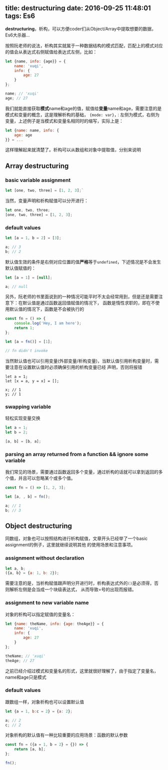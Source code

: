 title: destructuring
date: 2016-09-25 11:48:01
tags: Es6
---

**destructuring**，析构，可以方便coder们从Object/Array中提取想要的数据，Es6大杀器...

按照阮老师的说法，析构其实就属于一种数据结构的模式匹配，匹配上的模式对应的值会从表达式右侧赋值给表达式左侧，比如：
```javascript
let {name, info: {age}} = {
    name: 'xuqi',
    info: {
        age: 27
    }
};

name; // 'xuqi'
age; // 27
```
我们就能直接获取**模式**name和age的值，赋值给**变量**name和age，需要注意的是模式和变量的概念，这是理解析构的基础，
`{mode: var}`，`：`左侧为模式，右侧为变量，上述例子是当模式和变量名相同时的缩写，实际上是：
```javascript
let {name: name, info: {
    age: age
}} = ...
```
这样理解起来就清楚了。析构可以从数组和对象中提取值，分别来说明

## Array destructuring

### basic variable assignment
```javascript
let [one, two, three] = [1, 2, 3];`
```
当然，变量声明和析构赋值可以分开进行：
```javascript
let one, two, three;
[one, two, three] = [1, 2, 3];
```

### default values
```javascript
let [a = 1, b = 2] = [3];

a; // 3
b; // 2
```
默认值生效的条件是右侧对应位置的值**严格**等于`undefined`，下述情况是不会发生默认值赋值的：
```javascript
let [a = 1] = [null];

a; // null
```
另外，阮老师的书里面说到的一种情况可能平时不太会经常用到，但是还是需要注意下：在默认值是通过函数返回值赋值的情况下，
函数是惰性求职的，即在不使用默认值的情况下，函数是不会被执行的
```javascript
const fn = () => {
    console.log('Hey, I am here');
    return 1;
};

let [a = fn()] = [1];

// fn didn't invoke
```
当然默认值也可以引用变量(外部变量/析构变量)，当默认值引用析构变量时，需要注意在设置默认值时必须确保引用的析构变量已经
声明，否则将报错
```
let a = 1;
let [x = a, y = x] = [];

x; // 1
y; // 1
```

### swapping variable
轻松实现变量交换
```javascript
let a = 1;
let b = 2;

[a, b] = [b, a];
```

### parsing an array returned from a function && ignore some variable
我们常见的场景，需要通过函数返回多个变量，通过析构的话就可以拿到返回的多个值，并且可以忽略某个或多个值。
```javascript
const fn = () => [1, 2, 3];

let [a, , b] = fn();

a; // 1
b; // 3
```

## Object destructuring
同数组，对象也可以按照结构进行析构赋值，文章开头已经举了一个basic assignment的例子，这里就继续说明其他
的使用场景和注意事项。
### assignment without declaration
```javascript
let a, b;
({a, b} = {a: 1, b: 2});
```
需要注意的是，当析构赋值跟声明分开进行时，析构表达式外的`()`是必须得，否则解析左侧是会当成一个块级表达式，
从而导致=号的出现而报错。

### assignment to new variable name
对象的析构可以指定赋值的变量名：
```javascript
let {name: theName, info: {age: theAge}} = {
    name: 'xuqi',
    info: {
        age: 27
    }
};

theName; // 'xuqi'
theAge; // 27

```
之前已经介绍过模式和变量名的形式，这里就很好理解了，由于指定了变量名，name和age只是模式

### default values
跟数组一样，对象析构也可以设置默认值
```javascript
let {a = 1, b:c = 2} = {a: 2};

a; // 2
c; // 2
```
对象析构的默认值有一种比较重要的应用场景：函数的默认参数
```javascript
const fn = ({a = 1, b = 2} = {}) => {
    return [a, b];
};

fn();
```
